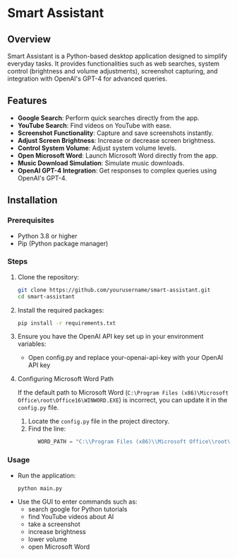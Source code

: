 # Smart Assistant

## Overview
Smart Assistant is a Python-based desktop application designed to simplify everyday tasks. It provides functionalities such as web searches, system control (brightness and volume adjustments), screenshot capturing, and integration with OpenAI's GPT-4 for advanced queries.

## Features
- **Google Search**: Perform quick searches directly from the app.
- **YouTube Search**: Find videos on YouTube with ease.
- **Screenshot Functionality**: Capture and save screenshots instantly.
- **Adjust Screen Brightness**: Increase or decrease screen brightness.
- **Control System Volume**: Adjust system volume levels.
- **Open Microsoft Word**: Launch Microsoft Word directly from the app.
- **Music Download Simulation**: Simulate music downloads.
- **OpenAI GPT-4 Integration**: Get responses to complex queries using OpenAI's GPT-4.

## Installation

### Prerequisites
- Python 3.8 or higher
- Pip (Python package manager)

### Steps
1. Clone the repository:
   ```bash
   git clone https://github.com/yourusername/smart-assistant.git
   cd smart-assistant
   ```
2. Install the required packages:
   ```bash
   pip install -r requirements.txt
   ```
3. Ensure you have the OpenAI API key set up in your environment variables:
   - Open config.py and replace your-openai-api-key with your OpenAI API key
4. Configuring Microsoft Word Path

    If the default path to Microsoft Word (`C:\Program Files (x86)\Microsoft Office\root\Office16\WINWORD.EXE`) is incorrect, you can update it in the `config.py` file.

   1. Locate the `config.py` file in the project directory.
   2. Find the line:
      ```python
         WORD_PATH = "C:\\Program Files (x86)\\Microsoft Office\\root\\Office16\\WINWORD.EXE"
      ```
### Usage
- Run the application:
  ```bash
  python main.py
  ```
- Use the GUI to enter commands such as:
  - search google for Python tutorials
  - find YouTube videos about AI
  - take a screenshot
  - increase brightness
  - lower volume
  - open Microsoft Word